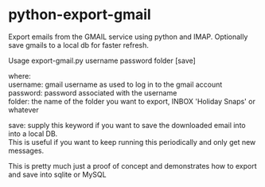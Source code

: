 python-export-gmail
===================

Export emails from the GMAIL service using python and IMAP. Optionally save gmails to a local db for faster refresh.

Usage export-gmail.py username password folder [save]

where:<br>
  username: gmail username as used to log in to the gmail account<br>
  password: password associated with the username<br>
  folder:   the name of the folder you want to export, INBOX 'Holiday Snaps' or whatever<br>

  save:     supply this keyword if you want to save the downloaded email into into a local DB.<br>
            This is useful if you want to keep running this periodically and only get new messages.<br>

This is pretty much just a proof of concept and demonstrates how to export and save into sqlite or MySQL

